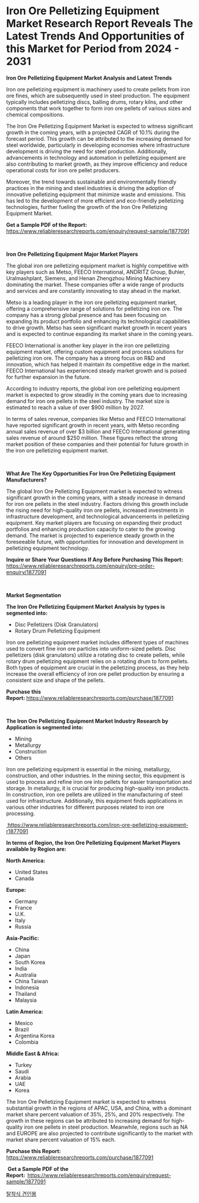 <p><h1>Iron Ore Pelletizing Equipment Market Research Report Reveals The Latest Trends And Opportunities of this Market for Period from 2024 - 2031</h1></p><p><strong>Iron Ore Pelletizing Equipment Market Analysis and Latest Trends</strong></p>
<p><p>Iron ore pelletizing equipment is machinery used to create pellets from iron ore fines, which are subsequently used in steel production. The equipment typically includes pelletizing discs, balling drums, rotary kilns, and other components that work together to form iron ore pellets of various sizes and chemical compositions. </p><p>The Iron Ore Pelletizing Equipment Market is expected to witness significant growth in the coming years, with a projected CAGR of 10.1% during the forecast period. This growth can be attributed to the increasing demand for steel worldwide, particularly in developing economies where infrastructure development is driving the need for steel production. Additionally, advancements in technology and automation in pelletizing equipment are also contributing to market growth, as they improve efficiency and reduce operational costs for iron ore pellet producers.</p><p>Moreover, the trend towards sustainable and environmentally friendly practices in the mining and steel industries is driving the adoption of innovative pelletizing equipment that minimize waste and emissions. This has led to the development of more efficient and eco-friendly pelletizing technologies, further fueling the growth of the Iron Ore Pelletizing Equipment Market.</p></p>
<p><strong>Get a Sample PDF of the Report:&nbsp;</strong> <a href="https://www.reliableresearchreports.com/enquiry/request-sample/1877091">https://www.reliableresearchreports.com/enquiry/request-sample/1877091</a></p>
<p>&nbsp;</p>
<p><strong>Iron Ore Pelletizing Equipment Major Market Players</strong></p>
<p><p>The global iron ore pelletizing equipment market is highly competitive with key players such as Metso, FEECO International, ANDRITZ Group, Buhler, Uralmashplant, Siemens, and Henan Zhengzhou Mining Machinery dominating the market. These companies offer a wide range of products and services and are constantly innovating to stay ahead in the market.</p><p>Metso is a leading player in the iron ore pelletizing equipment market, offering a comprehensive range of solutions for pelletizing iron ore. The company has a strong global presence and has been focusing on expanding its product portfolio and enhancing its technological capabilities to drive growth. Metso has seen significant market growth in recent years and is expected to continue expanding its market share in the coming years.</p><p>FEECO International is another key player in the iron ore pelletizing equipment market, offering custom equipment and process solutions for pelletizing iron ore. The company has a strong focus on R&D and innovation, which has helped it maintain its competitive edge in the market. FEECO International has experienced steady market growth and is poised for further expansion in the future.</p><p>According to industry reports, the global iron ore pelletizing equipment market is expected to grow steadily in the coming years due to increasing demand for iron ore pellets in the steel industry. The market size is estimated to reach a value of over $900 million by 2027.</p><p>In terms of sales revenue, companies like Metso and FEECO International have reported significant growth in recent years, with Metso recording annual sales revenue of over $3 billion and FEECO International generating sales revenue of around $250 million. These figures reflect the strong market position of these companies and their potential for future growth in the iron ore pelletizing equipment market.</p></p>
<p>&nbsp;</p>
<p><strong>What Are The Key Opportunities For Iron Ore Pelletizing Equipment Manufacturers?</strong></p>
<p><p>The global Iron Ore Pelletizing Equipment market is expected to witness significant growth in the coming years, with a steady increase in demand for iron ore pellets in the steel industry. Factors driving this growth include the rising need for high-quality iron ore pellets, increased investments in infrastructure development, and technological advancements in pelletizing equipment. Key market players are focusing on expanding their product portfolios and enhancing production capacity to cater to the growing demand. The market is projected to experience steady growth in the foreseeable future, with opportunities for innovation and development in pelletizing equipment technology.</p></p>
<p><strong>Inquire or Share Your Questions If Any Before Purchasing This Report:</strong> <a href="https://www.reliableresearchreports.com/enquiry/pre-order-enquiry/1877091">https://www.reliableresearchreports.com/enquiry/pre-order-enquiry/1877091</a></p>
<p>&nbsp;</p>
<p><strong>Market Segmentation</strong></p>
<p><strong>The Iron Ore Pelletizing Equipment Market Analysis by types is segmented into:</strong></p>
<p><ul><li>Disc Pelletizers (Disk Granulators)</li><li>Rotary Drum Pelletizing Equipment</li></ul></p>
<p><p>Iron ore pelletizing equipment market includes different types of machines used to convert fine iron ore particles into uniform-sized pellets. Disc pelletizers (disk granulators) utilize a rotating disc to create pellets, while rotary drum pelletizing equipment relies on a rotating drum to form pellets. Both types of equipment are crucial in the pelletizing process, as they help increase the overall efficiency of iron ore pellet production by ensuring a consistent size and shape of the pellets.</p></p>
<p><strong>Purchase this Report:&nbsp;</strong><a href="https://www.reliableresearchreports.com/purchase/1877091">https://www.reliableresearchreports.com/purchase/1877091</a></p>
<p>&nbsp;</p>
<p><strong>The Iron Ore Pelletizing Equipment Market Industry Research by Application is segmented into:</strong></p>
<p><ul><li>Mining</li><li>Metallurgy</li><li>Construction</li><li>Others</li></ul></p>
<p><p>Iron ore pelletizing equipment is essential in the mining, metallurgy, construction, and other industries. In the mining sector, this equipment is used to process and refine iron ore into pellets for easier transportation and storage. In metallurgy, it is crucial for producing high-quality iron products. In construction, iron ore pellets are utilized in the manufacturing of steel used for infrastructure. Additionally, this equipment finds applications in various other industries for different purposes related to iron ore processing.</p></p>
<p><a href="https://www.reliableresearchreports.com/iron-ore-pelletizing-equipment-r1877091">&nbsp;https://www.reliableresearchreports.com/iron-ore-pelletizing-equipment-r1877091</a></p>
<p><strong>In terms of Region, the Iron Ore Pelletizing Equipment Market Players available by Region are:</strong></p>
<p>
    <p> <strong> North America: </strong>
        <ul>
            <li>United States</li>
            <li>Canada</li>
        </ul>
        </p> 
    <p> <strong> Europe: </strong>
        <ul>
            <li>Germany</li>
            <li>France</li>
            <li>U.K.</li>
            <li>Italy</li>
            <li>Russia</li>
        </ul>
        </p> 
    <p> <strong> Asia-Pacific: </strong>
        <ul>
            <li>China</li>
            <li>Japan</li>
            <li>South Korea</li>
            <li>India</li>
            <li>Australia</li>
            <li>China Taiwan</li>
            <li>Indonesia</li>
            <li>Thailand</li>
            <li>Malaysia</li>
        </ul>
        </p> 
    <p> <strong> Latin America: </strong>
        <ul>
            <li>Mexico</li>
            <li>Brazil</li>
            <li>Argentina Korea</li>
            <li>Colombia</li>
        </ul>
        </p> 
    <p> <strong> Middle East & Africa: </strong>
        <ul>
            <li>Turkey</li>
            <li>Saudi</li>
            <li>Arabia</li>
            <li>UAE</li>
            <li>Korea</li>
        </ul>
    </p>
    </p>
<p><p>The Iron Ore Pelletizing Equipment market is expected to witness substantial growth in the regions of APAC, USA, and China, with a dominant market share percent valuation of 35%, 25%, and 20% respectively. The growth in these regions can be attributed to increasing demand for high-quality iron ore pellets in steel production. Meanwhile, regions such as NA and EUROPE are also projected to contribute significantly to the market with market share percent valuation of 15% each.</p></p>
<p><strong>Purchase this Report: </strong><a href="https://www.reliableresearchreports.com/purchase/1877091">https://www.reliableresearchreports.com/purchase/1877091</a></p>
<p>&nbsp;<strong>Get a Sample PDF of the Report:&nbsp;&nbsp;</strong><a href="https://www.reliableresearchreports.com/enquiry/request-sample/1877091">https://www.reliableresearchreports.com/enquiry/request-sample/1877091</a></p>
<p><strong></strong></p>
<p><p><a href="https://github.com/jntpkh496620/Market-Research-Report-List-1/blob/main/167071729932.md">탈착식 견인봉</a></p></p>
